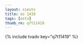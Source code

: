 ```yaml
--- 
layout: sieutv
title: es 1419
tags: [estv]
thumb_re: q7t11419
---
```

{% include tvadv key="q7t11419" %} 
